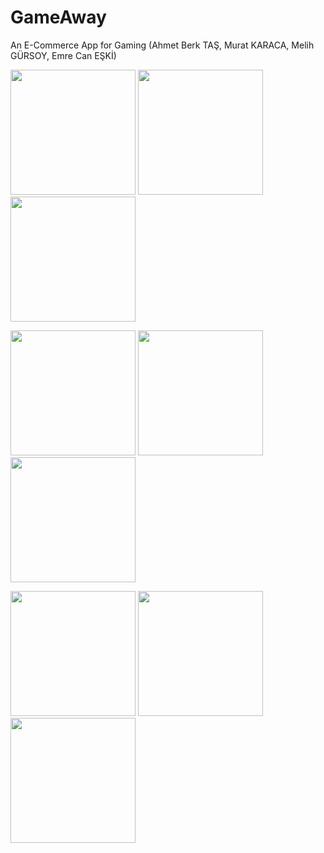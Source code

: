 # GameAway

An E-Commerce App for Gaming (Ahmet Berk TAŞ, Murat KARACA, Melih GÜRSOY, Emre Can EŞKİ)


<p float="left">
  <img src="https://user-images.githubusercontent.com/63806963/151192944-a48dd2d9-9025-41d4-b40e-809c1f87087e.jpeg" width="200" />
  <img src="https://user-images.githubusercontent.com/63806963/151192943-d4c81849-7df7-46f8-8f74-9d5bd5d79b00.jpeg" width="200" /> 
  <img src="https://user-images.githubusercontent.com/63806963/151192941-a68493fd-c762-4ac4-9f62-956bba1cf4a8.jpeg" width="200" />
</p>

<p float="left">
  <img src="https://user-images.githubusercontent.com/63806963/151192940-2ada9880-bd22-4b3d-878d-0579dbbf9a54.jpeg" width="200" />
  <img src="https://user-images.githubusercontent.com/63806963/151192937-0f51e4cd-9186-4af2-a5f9-cabcce431c86.jpeg" width="200" /> 
  <img src="https://user-images.githubusercontent.com/63806963/151192934-b2afd321-4151-476c-a2e0-26704c148431.jpeg" width="200" />
</p>

<p float="left">
  <img src="https://user-images.githubusercontent.com/63806963/151192930-805887f4-5766-43a7-808a-7070b258ca80.jpeg" width="200" />
  <img src="https://user-images.githubusercontent.com/63806963/151192920-1dfa7064-ce9d-4ec9-977c-171d5b272fe1.jpeg" width="200" /> 
  <img src="https://user-images.githubusercontent.com/63806963/151192949-fcf502c8-79d9-477e-937c-60d17146ac19.jpeg" width="200" />
</p>
